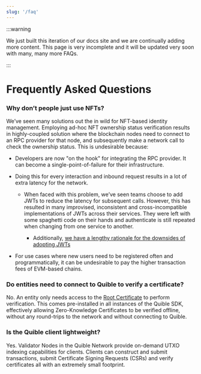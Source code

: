 ```yaml
---
slug: '/faq'
---
```


:::warning

We just built this iteration of our docs site and we are continually adding more content. This page is very incomplete and it will be updated very soon with many, many more FAQs.

:::

# Frequently Asked Questions

### Why don’t people just use NFTs?

We’ve seen many solutions out the in wild for NFT-based identity management. Employing ad-hoc NFT ownership status verification
results in highly-coupled solution where the blockchain nodes need to connect to an RPC provider for that node, and subsequently make a network call to check the ownership status. This is undesirable because:

- Developers are now "on the hook" for integrating the RPC provider. It can become a single-point-of-failure for their infrastructure.

- Doing this for every interaction and inbound request results in a lot of extra latency for the network.

  - When faced with this problem, we’ve seen teams choose to add JWTs to reduce the latency for subsequent calls. However, this has resulted in many improvised, inconsistent and cross-incompatible implementations of JWTs across their services. They were left with some spaghetti code on their hands and authenticate is still repeated when changing from one service to another.

    - Additionally, [we have a lengthy rationale for the downsides of adopting JWTs](/rationale#rationale-2-the-hidden-cost-of-supporting-json-web-tokens)

- For use cases where new users need to be registered often and programmatically, it can be undesirable to pay the higher transaction fees of EVM-based chains.

### Do entities need to connect to Quible to verify a certificate?

No. An entity only needs access to the [Root Certificate](/key-terms#root-certificate) to perform verification. This comes pre-installed in all instances of the Quible SDK, effectively allowing Zero-Knowledge Certificates to be verified offline, without any round-trips to the network and without connecting to Quible.

### Is the Quible client lightweight?

Yes. Validator Nodes in the Quible Network provide on-demand UTXO indexing capabilities for clients. Clients can construct and submit transactions, submit Certificate Signing Requests (CSRs) and verify certificates all with an extremely small footprint.
